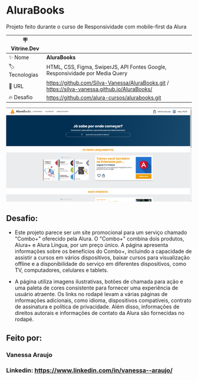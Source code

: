 # AluraBooks

Projeto feito durante o curso de Responsividade com mobile-first da Alura

| :placard: Vitrine.Dev |     |
| -------------  | --- |
| :sparkles: Nome        | **AluraBooks**
| :label: Tecnologias | HTML, CSS, Figma, SwiperJS, API Fontes Google, Responsividade por Media Query
| :rocket: URL         | https://github.com/Silva-Vanessa/AluraBooks.git / https://silva-vanessa.github.io/AluraBooks/
| :fire: Desafio     | https://github.com/alura-cursos/alurabooks.git

<!-- Inserir imagem com a #vitrinedev ao final do link -->
![image](https://github.com/Silva-Vanessa/AluraBooks/blob/348b7509d641e6e1ec7425f2096712f2ede6fe5a/img/screenshot.png#vitrinedev)

## Desafio:
* Este projeto parece ser um site promocional para um serviço chamado "Combo+" oferecido pela Alura. O "Combo+" combina dois produtos, Alura+ e Alura Língua, por um preço único. A página apresenta informações sobre os benefícios do Combo+, incluindo a capacidade de assistir a cursos em vários dispositivos, baixar cursos para visualização offline e a disponibilidade do serviço em diferentes dispositivos, como TV, computadores, celulares e tablets.

* A página utiliza imagens ilustrativas, botões de chamada para ação e uma paleta de cores consistente para fornecer uma experiência de usuário atraente. Os links no rodapé levam a várias páginas de informações adicionais, como idioma, dispositivos compatíveis, contrato de assinatura e política de privacidade. Além disso, informações de direitos autorais e informações de contato da Alura são fornecidas no rodapé.

## Feito por:

### Vanessa Araujo

### Linkedin: https://www.linkedin.com/in/vanessa--araujo/

